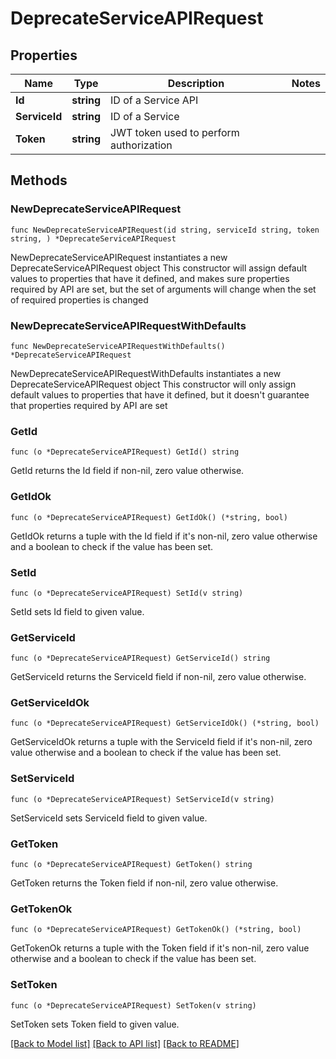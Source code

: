 # DeprecateServiceAPIRequest

## Properties

Name | Type | Description | Notes
------------ | ------------- | ------------- | -------------
**Id** | **string** | ID of a Service API | 
**ServiceId** | **string** | ID of a Service | 
**Token** | **string** | JWT token used to perform authorization | 

## Methods

### NewDeprecateServiceAPIRequest

`func NewDeprecateServiceAPIRequest(id string, serviceId string, token string, ) *DeprecateServiceAPIRequest`

NewDeprecateServiceAPIRequest instantiates a new DeprecateServiceAPIRequest object
This constructor will assign default values to properties that have it defined,
and makes sure properties required by API are set, but the set of arguments
will change when the set of required properties is changed

### NewDeprecateServiceAPIRequestWithDefaults

`func NewDeprecateServiceAPIRequestWithDefaults() *DeprecateServiceAPIRequest`

NewDeprecateServiceAPIRequestWithDefaults instantiates a new DeprecateServiceAPIRequest object
This constructor will only assign default values to properties that have it defined,
but it doesn't guarantee that properties required by API are set

### GetId

`func (o *DeprecateServiceAPIRequest) GetId() string`

GetId returns the Id field if non-nil, zero value otherwise.

### GetIdOk

`func (o *DeprecateServiceAPIRequest) GetIdOk() (*string, bool)`

GetIdOk returns a tuple with the Id field if it's non-nil, zero value otherwise
and a boolean to check if the value has been set.

### SetId

`func (o *DeprecateServiceAPIRequest) SetId(v string)`

SetId sets Id field to given value.


### GetServiceId

`func (o *DeprecateServiceAPIRequest) GetServiceId() string`

GetServiceId returns the ServiceId field if non-nil, zero value otherwise.

### GetServiceIdOk

`func (o *DeprecateServiceAPIRequest) GetServiceIdOk() (*string, bool)`

GetServiceIdOk returns a tuple with the ServiceId field if it's non-nil, zero value otherwise
and a boolean to check if the value has been set.

### SetServiceId

`func (o *DeprecateServiceAPIRequest) SetServiceId(v string)`

SetServiceId sets ServiceId field to given value.


### GetToken

`func (o *DeprecateServiceAPIRequest) GetToken() string`

GetToken returns the Token field if non-nil, zero value otherwise.

### GetTokenOk

`func (o *DeprecateServiceAPIRequest) GetTokenOk() (*string, bool)`

GetTokenOk returns a tuple with the Token field if it's non-nil, zero value otherwise
and a boolean to check if the value has been set.

### SetToken

`func (o *DeprecateServiceAPIRequest) SetToken(v string)`

SetToken sets Token field to given value.



[[Back to Model list]](../README.md#documentation-for-models) [[Back to API list]](../README.md#documentation-for-api-endpoints) [[Back to README]](../README.md)


